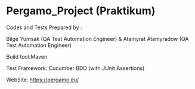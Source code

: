 # Pergamo_Project (Praktikum)

Codes and Tests Prepared by : 

Bilge Yumsak (QA Test Automation Engineer)  &  Atamyrat Atamyradow (QA Test Automation Engineer) 

Build tool:Maven

Test Framework: Cucumber BDD (with JUnit Assertions)

WebSite: https://pergamo.eu/
